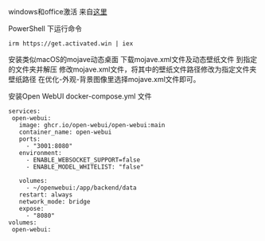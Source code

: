 

windows和office激活 来自[这里](https://github.com/massgravel/Microsoft-Activation-Scripts)

 PowerShell 下运行命令  

 ```
irm https://get.activated.win | iex
```



安装类似macOS的mojave动态桌面
下载mojave.xml文件及动态壁纸文件 到指定的文件夹并解压
修改mojave.xml文件，将其中的壁纸文件路径修改为指定文件夹壁纸路径
在优化-外观-背景图像里选择mojave.xml文件即可。

 安装Open WebUI  docker-compose.yml 文件

 ```
services:
  open-webui:
    image: ghcr.io/open-webui/open-webui:main
    container_name: open-webui
    ports:
      - "3001:8080"
    environment:
      - ENABLE_WEBSOCKET_SUPPORT=false
      - ENABLE_MODEL_WHITELIST: "false"

    volumes:
      - ~/openwebui:/app/backend/data
    restart: always
    network_mode: bridge
    expose:
      - "8080"
volumes:
  open-webui:
```

